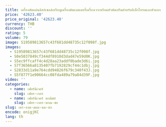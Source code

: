 ```yaml
---
title: เครื่องตัดแผ่นดิสก์เซลล์เหรียญเครื่องตัดแบตเตอรี่เครื่องเจาะพร้อมหัวตัดเสริมสำหรับอิเล็กโทรดและตัวแยก
price: '42623.40'
price_original: '42623.40'
currency: THB
discount: ''
rating: 5
volume: 79
image: S19589813657c43f681dd48735c12f098f.jpg
images:
  - S19589813657c43f681dd48735c12f098f.jpg
  - S0e5037849cf344df8910d3dad47e59d0K.jpg
  - S5ec9ffcaff4c4d28aa23addf0bade3d6i.jpg
  - S7f36566a8135407fb7192829cf44c1dbj.jpg
  - S2833d11a9e764cdd94826f679c340f43J.jpg
  - S5f877f1e90664cc08fda489a79a84d39F.jpg
video: ''
categories:
  - name: เฟอร์นิเจอร์
    slug: เฟอร-เจอร
  - name: เฟอร์นิเจอร์ พาณิชย์
    slug: เฟอร-เจอร-พาณ-ชย
slug: เคร-องต-ดแผ-นด-สก
encode: onigjKC
lang: th
---
```

  